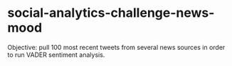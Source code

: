 # social-analytics-challenge-news-mood
Objective: pull 100 most recent tweets from several news sources in order to run VADER sentiment analysis.
